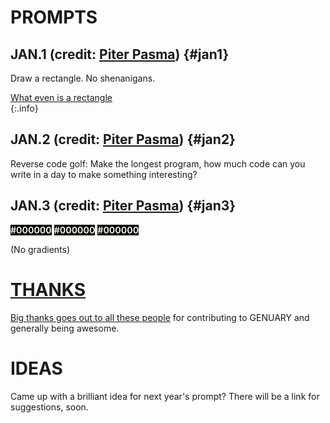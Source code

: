 # PROMPTS

## JAN.1 <span class="credit">(credit: [Piter Pasma](https://twitter.com/piterpasma))</span> {#jan1}

Draw a rectangle. No shenanigans.

[What even is a rectangle](https://en.wikipedia.org/wiki/Rectangle)  
{:.info}

## JAN.2 <span class="credit">(credit: [Piter Pasma](https://twitter.com/piterpasma))</span> {#jan2}

Reverse code golf: Make the longest program, how much code can you write in a day to make something interesting? 

## JAN.3 <span class="credit">(credit: [Piter Pasma](https://twitter.com/piterpasma))</span> {#jan3}

<b style="background-color: #000000; color:#eee8dd">#000000</b>
<b style="background-color: #000000; color:#eee8dd">#000000</b>
<b style="background-color: #000000; color:#eee8dd">#000000</b>

(No gradients)

# [THANKS](thanks)

[Big thanks goes out to all these people](thanks) for contributing to GENUARY and generally being awesome.

# IDEAS

Came up with a brilliant idea for next year's prompt? There will be a link for suggestions, soon.

<script>
    function setHighlight () {
        const now = new Date();
        // The if statement makes sure we only highlight days in January 2023
        if (now.getFullYear() !== 2023 || now.getMonth() !== 0) return;
        const hash = "#jan" + now.getDate();
        if (!document.location.hash) document.location = hash;
        document.querySelector(hash).classList.add("today");
    }

    // Make sure we aren't trying to do this before
    // the browser has loaded the whole page
    onload=setHighlight;
</script>

